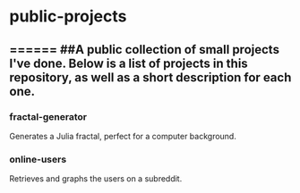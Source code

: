 # public-projects
======
##A public collection of small projects I've done. Below is a list of projects in this repository, as well as a short description for each one.
------

### fractal-generator
Generates a Julia fractal, perfect for a computer background.

### online-users
Retrieves and graphs the users on a subreddit.
